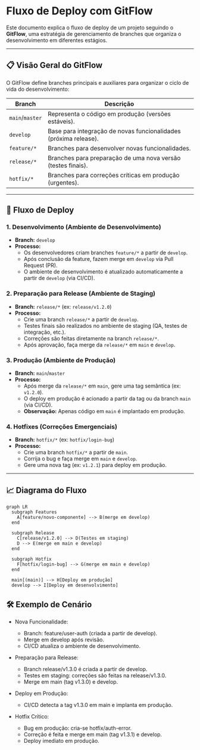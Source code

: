 # Fluxo de Deploy com GitFlow

Este documento explica o fluxo de deploy de um projeto seguindo o **GitFlow**, uma estratégia de gerenciamento de branches que organiza o desenvolvimento em diferentes estágios.

---

## 📋 Visão Geral do GitFlow

O GitFlow define branches principais e auxiliares para organizar o ciclo de vida do desenvolvimento:

| Branch          | Descrição                                                                 |
|-----------------|---------------------------------------------------------------------------|
| `main`/`master` | Representa o código em produção (versões estáveis).                       |
| `develop`       | Base para integração de novas funcionalidades (próxima release).          |
| `feature/*`     | Branches para desenvolver novas funcionalidades.                          |
| `release/*`     | Branches para preparação de uma nova versão (testes finais).              |
| `hotfix/*`      | Branches para correções críticas em produção (urgentes).                  |

---

## 🚀 Fluxo de Deploy

### 1. **Desenvolvimento (Ambiente de Desenvolvimento)**
- **Branch:** `develop`
- **Processo:**
  - Os desenvolvedores criam branches `feature/*` a partir de `develop`.
  - Após conclusão da feature, fazem merge em `develop` via Pull Request (PR).
  - O ambiente de desenvolvimento é atualizado automaticamente a partir de `develop` (via CI/CD).

### 2. **Preparação para Release (Ambiente de Staging)**
- **Branch:** `release/*` (ex: `release/v1.2.0`)
- **Processo:**
  - Crie uma branch `release/*` a partir de `develop`.
  - Testes finais são realizados no ambiente de staging (QA, testes de integração, etc.).
  - Correções são feitas diretamente na branch `release/*`.
  - Após aprovação, faça merge da `release/*` em `main` e `develop`.

### 3. **Produção (Ambiente de Produção)**
- **Branch:** `main`/`master`
- **Processo:**
  - Após merge da `release/*` em `main`, gere uma tag semântica (ex: `v1.2.0`).
  - O deploy em produção é acionado a partir da tag ou da branch `main` (via CI/CD).
  - **Observação:** Apenas código em `main` é implantado em produção.

### 4. **Hotfixes (Correções Emergenciais)**
- **Branch:** `hotfix/*` (ex: `hotfix/login-bug`)
- **Processo:**
  - Crie uma branch `hotfix/*` a partir de `main`.
  - Corrija o bug e faça merge em `main` e `develop`.
  - Gere uma nova tag (ex: `v1.2.1`) para deploy em produção.

---

## 📈 Diagrama do Fluxo

```mermaid
graph LR
  subgraph Features
    A[feature/novo-componente] --> B(merge em develop)
  end

  subgraph Release
    C[release/v1.2.0] --> D(Testes em staging)
    D --> E(merge em main e develop)
  end

  subgraph Hotfix
    F[hotfix/login-bug] --> G(merge em main e develop)
  end

  main[(main)] --> H[Deploy em produção]
  develop --> I[Deploy em desenvolvimento]
```

## 🛠️ Exemplo de Cenário
- Nova Funcionalidade:
  - Branch: feature/user-auth (criada a partir de develop).
  - Merge em develop após revisão.
  - CI/CD atualiza o ambiente de desenvolvimento.

- Preparação para Release:
  - Branch release/v1.3.0 é criada a partir de develop.
  - Testes em staging: correções são feitas na release/v1.3.0.
  - Merge em main (tag v1.3.0) e develop.

- Deploy em Produção:
  - CI/CD detecta a tag v1.3.0 em main e implanta em produção.
 
- Hotfix Crítico:
  - Bug em produção: cria-se hotfix/auth-error.
  - Correção é feita e merge em main (tag v1.3.1) e develop.
  - Deploy imediato em produção.